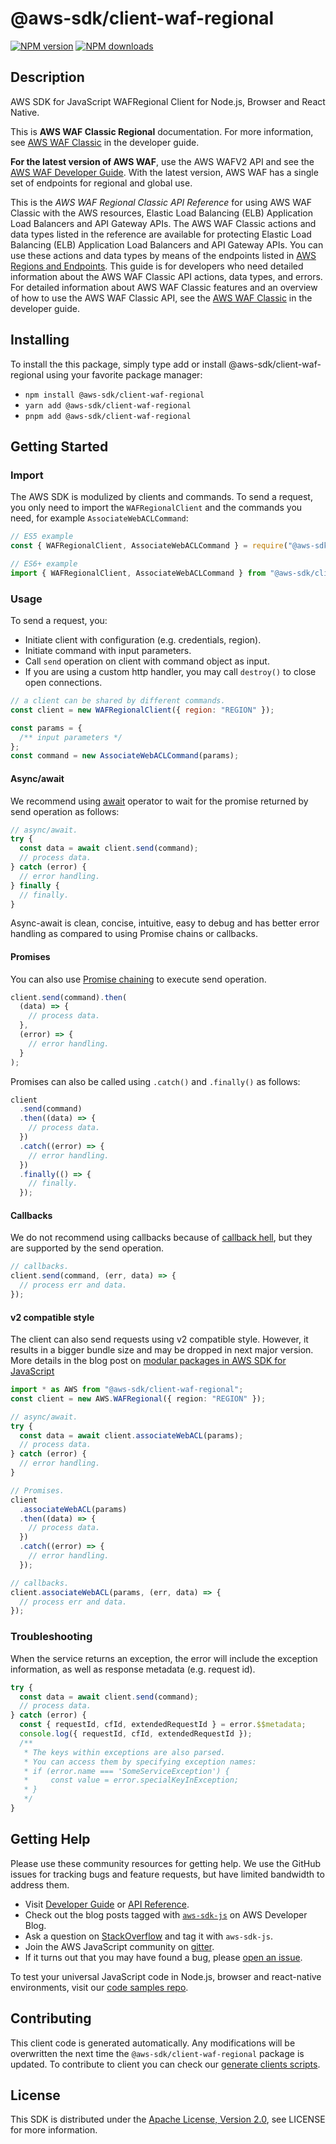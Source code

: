 <!-- generated file, do not edit directly -->

# @aws-sdk/client-waf-regional

[![NPM version](https://img.shields.io/npm/v/@aws-sdk/client-waf-regional/latest.svg)](https://www.npmjs.com/package/@aws-sdk/client-waf-regional)
[![NPM downloads](https://img.shields.io/npm/dm/@aws-sdk/client-waf-regional.svg)](https://www.npmjs.com/package/@aws-sdk/client-waf-regional)

## Description

AWS SDK for JavaScript WAFRegional Client for Node.js, Browser and React Native.

<note>
<p>This is <b>AWS WAF Classic Regional</b> documentation. For
more information, see <a href="https://docs.aws.amazon.com/waf/latest/developerguide/classic-waf-chapter.html">AWS
WAF Classic</a> in the developer guide.</p>
<p>
<b>For the latest version of AWS
WAF</b>, use the AWS WAFV2 API and see the <a href="https://docs.aws.amazon.com/waf/latest/developerguide/waf-chapter.html">AWS WAF Developer Guide</a>. With the latest version, AWS WAF has a single set of endpoints for regional and global use. </p>
</note>
<p>This is the <i>AWS WAF Regional Classic API Reference</i> for using AWS WAF Classic with the AWS resources, Elastic Load Balancing (ELB) Application Load Balancers and API Gateway APIs. The AWS WAF Classic actions and data types listed in the reference are available for protecting Elastic Load Balancing (ELB) Application Load Balancers and API Gateway APIs. You can use these actions and data types by means of the endpoints listed in <a href="https://docs.aws.amazon.com/general/latest/gr/rande.html#waf_region">AWS Regions and Endpoints</a>. This guide is for developers who need detailed information about the AWS WAF Classic API actions, data types, and errors. For detailed information about AWS WAF Classic features and an overview of how to use the AWS WAF Classic API, see the
<a href="https://docs.aws.amazon.com/waf/latest/developerguide/classic-waf-chapter.html">AWS
WAF Classic</a> in the developer guide.</p>

## Installing

To install the this package, simply type add or install @aws-sdk/client-waf-regional
using your favorite package manager:

- `npm install @aws-sdk/client-waf-regional`
- `yarn add @aws-sdk/client-waf-regional`
- `pnpm add @aws-sdk/client-waf-regional`

## Getting Started

### Import

The AWS SDK is modulized by clients and commands.
To send a request, you only need to import the `WAFRegionalClient` and
the commands you need, for example `AssociateWebACLCommand`:

```js
// ES5 example
const { WAFRegionalClient, AssociateWebACLCommand } = require("@aws-sdk/client-waf-regional");
```

```ts
// ES6+ example
import { WAFRegionalClient, AssociateWebACLCommand } from "@aws-sdk/client-waf-regional";
```

### Usage

To send a request, you:

- Initiate client with configuration (e.g. credentials, region).
- Initiate command with input parameters.
- Call `send` operation on client with command object as input.
- If you are using a custom http handler, you may call `destroy()` to close open connections.

```js
// a client can be shared by different commands.
const client = new WAFRegionalClient({ region: "REGION" });

const params = {
  /** input parameters */
};
const command = new AssociateWebACLCommand(params);
```

#### Async/await

We recommend using [await](https://developer.mozilla.org/en-US/docs/Web/JavaScript/Reference/Operators/await)
operator to wait for the promise returned by send operation as follows:

```js
// async/await.
try {
  const data = await client.send(command);
  // process data.
} catch (error) {
  // error handling.
} finally {
  // finally.
}
```

Async-await is clean, concise, intuitive, easy to debug and has better error handling
as compared to using Promise chains or callbacks.

#### Promises

You can also use [Promise chaining](https://developer.mozilla.org/en-US/docs/Web/JavaScript/Guide/Using_promises#chaining)
to execute send operation.

```js
client.send(command).then(
  (data) => {
    // process data.
  },
  (error) => {
    // error handling.
  }
);
```

Promises can also be called using `.catch()` and `.finally()` as follows:

```js
client
  .send(command)
  .then((data) => {
    // process data.
  })
  .catch((error) => {
    // error handling.
  })
  .finally(() => {
    // finally.
  });
```

#### Callbacks

We do not recommend using callbacks because of [callback hell](http://callbackhell.com/),
but they are supported by the send operation.

```js
// callbacks.
client.send(command, (err, data) => {
  // process err and data.
});
```

#### v2 compatible style

The client can also send requests using v2 compatible style.
However, it results in a bigger bundle size and may be dropped in next major version. More details in the blog post
on [modular packages in AWS SDK for JavaScript](https://aws.amazon.com/blogs/developer/modular-packages-in-aws-sdk-for-javascript/)

```ts
import * as AWS from "@aws-sdk/client-waf-regional";
const client = new AWS.WAFRegional({ region: "REGION" });

// async/await.
try {
  const data = await client.associateWebACL(params);
  // process data.
} catch (error) {
  // error handling.
}

// Promises.
client
  .associateWebACL(params)
  .then((data) => {
    // process data.
  })
  .catch((error) => {
    // error handling.
  });

// callbacks.
client.associateWebACL(params, (err, data) => {
  // process err and data.
});
```

### Troubleshooting

When the service returns an exception, the error will include the exception information,
as well as response metadata (e.g. request id).

```js
try {
  const data = await client.send(command);
  // process data.
} catch (error) {
  const { requestId, cfId, extendedRequestId } = error.$$metadata;
  console.log({ requestId, cfId, extendedRequestId });
  /**
   * The keys within exceptions are also parsed.
   * You can access them by specifying exception names:
   * if (error.name === 'SomeServiceException') {
   *     const value = error.specialKeyInException;
   * }
   */
}
```

## Getting Help

Please use these community resources for getting help.
We use the GitHub issues for tracking bugs and feature requests, but have limited bandwidth to address them.

- Visit [Developer Guide](https://docs.aws.amazon.com/sdk-for-javascript/v3/developer-guide/welcome.html)
  or [API Reference](https://docs.aws.amazon.com/AWSJavaScriptSDK/v3/latest/index.html).
- Check out the blog posts tagged with [`aws-sdk-js`](https://aws.amazon.com/blogs/developer/tag/aws-sdk-js/)
  on AWS Developer Blog.
- Ask a question on [StackOverflow](https://stackoverflow.com/questions/tagged/aws-sdk-js) and tag it with `aws-sdk-js`.
- Join the AWS JavaScript community on [gitter](https://gitter.im/aws/aws-sdk-js-v3).
- If it turns out that you may have found a bug, please [open an issue](https://github.com/aws/aws-sdk-js-v3/issues/new/choose).

To test your universal JavaScript code in Node.js, browser and react-native environments,
visit our [code samples repo](https://github.com/aws-samples/aws-sdk-js-tests).

## Contributing

This client code is generated automatically. Any modifications will be overwritten the next time the `@aws-sdk/client-waf-regional` package is updated.
To contribute to client you can check our [generate clients scripts](https://github.com/aws/aws-sdk-js-v3/tree/main/scripts/generate-clients).

## License

This SDK is distributed under the
[Apache License, Version 2.0](http://www.apache.org/licenses/LICENSE-2.0),
see LICENSE for more information.
